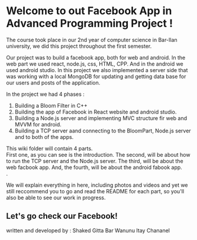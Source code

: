 # Welcome to out Facebook App in Advanced Programming Project !
The course took place in our 2nd year of computer science in Bar-Ilan university, we did this project throughout the first semester.

Our project was to build a facebook app, both for web and android. In the web part we used react, node.js, css, HTML, CPP. And in the android we used android studio.
In this project we also implemented a server side that was working with a local MongoDB for updating and getting data base for our users and posts of the application.

In the project we had 4 phases :
1) Building a Bloom Filter in C++
2) Building the app of Facebook in React website and android studio.
3) Building a Node.js server and implementing MVC structure fir web and MVVM for android.
4) Building a TCP server aand connecting to the BloomPart, Node.js server and to both of the apps.

This wiki folder will contain 4 parts. <br>
First one, as you can see is the introduction. The second, will be about how to run the TCP server and the Node.js server. The third, will be about the web facbook app. And, the fourth, will be about the android fabook app. <br>.

We will explain everything in here, including photos and videos and yet we still reccommend you to go and read the README for each part, so you'll also be able to see our work in progress.

## Let's go check our Facebook!
written and developed by : 
Shaked Gitta
Bar Wanunu
Itay Chananel
